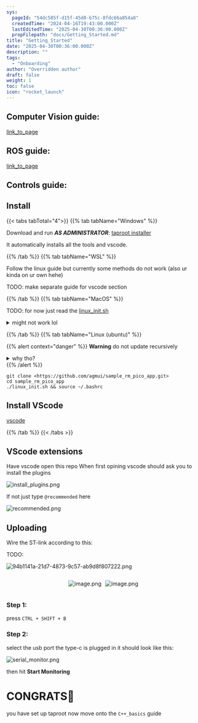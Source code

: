 ```yaml
---
sys:
  pageId: "54dc585f-d15f-45d0-b75c-8fdc66a854a8"
  createdTime: "2024-04-16T19:43:00.000Z"
  lastEditedTime: "2025-04-30T00:36:00.000Z"
  propFilepath: "docs/Getting_Started.md"
title: "Getting_Started"
date: "2025-04-30T00:36:00.000Z"
description: ""
tags:
  - "Onboarding"
author: "Overridden author"
draft: false
weight: 1
toc: false
icon: "rocket_launch"
---
```


## Computer Vision guide:

[link_to_page](86d45bc0-388b-4d26-8848-44f255f73d0e)

## ROS guide:

[link_to_page](3c76c1de-ec8f-46d6-8b0a-294005edc2d5)

## Controls guide:

## Install

{{< tabs tabTotal="4">}}
{{% tab tabName="Windows" %}}

Download and run _**AS ADMINISTRATOR**_: [taproot installer](https://github.com/Thornbots/TeachingFreshies/releases/tag/1.0)

It automatically installs all the tools and vscode.

{{% /tab %}}
{{% tab tabName="WSL" %}}

Follow the linux guide but currently some methods do not work (also ur kinda on ur own hehe)

TODO: make separate guide for vscode section

{{% /tab %}}
{{% tab tabName="MacOS" %}}

TODO: for now just read the [linux_init.sh](https://github.com/agmui/sample_rm_pico_app/blob/main/linux_init.sh)

<details>
<summary>might not work lol</summary>

`brew install libusb pkg-config`

Next install: [vscode](https://code.visualstudio.com/Download)

</details>

{{% /tab %}}
{{% tab tabName="Linux (ubuntu)" %}}

{{% alert context="danger" %}}
**Warning** do not update recursively
<details>
<summary>why tho?</summary>
There are some submodules that may go on for a while (like tinyusb) and I highly
recommend you don't need to get them.
If you want to see what submodules I update just look in `linux_init.sh`
</details>
{{% /alert %}}

```shell
git clone <https://github.com/agmui/sample_rm_pico_app.git>
cd sample_rm_pico_app
./linux_init.sh && source ~/.bashrc
```

## Install VScode

[vscode](https://code.visualstudio.com/Download)

{{% /tab %}}
{{< /tabs >}}

## VScode extensions

Have vscode open this repo
When first opining vscode should ask you to install the plugins

![install_plugins.png](https://prod-files-secure.s3.us-west-2.amazonaws.com/d518164a-d88e-44d1-a4ee-3adb3bd8bce0/89bd30f0-1825-4e77-867b-0a41ce370880/install_plugins.png?X-Amz-Algorithm=AWS4-HMAC-SHA256&X-Amz-Content-Sha256=UNSIGNED-PAYLOAD&X-Amz-Credential=ASIAZI2LB466RQUCMD7K%2F20250627%2Fus-west-2%2Fs3%2Faws4_request&X-Amz-Date=20250627T170737Z&X-Amz-Expires=3600&X-Amz-Security-Token=IQoJb3JpZ2luX2VjEID%2F%2F%2F%2F%2F%2F%2F%2F%2F%2FwEaCXVzLXdlc3QtMiJHMEUCIEe889SKzwOMSvWShXBkHmckQCu%2FOFzzPYrUIfthUs2WAiEArY%2BbBq1ceuL9iSDHRAgc1WBxVht1BqAkr%2FEMo5kZoIUq%2FwMIeRAAGgw2Mzc0MjMxODM4MDUiDKgmBpK3Kd5ZOhZkgCrcA%2B5S%2BbqKDHiQKb9Jz%2F0Ta99n2p5etqsaLcWLWThMwI6DhFRwsbx3roHaxEFgtvc%2F4b6he3lYdOz8NPnZQnYda5ulqF40FLE2VfyZrFBmLhdAmTeDcskcspnN1MQMVg%2B%2FJk%2F6gem5AfK3fIAWuEo9YCHDSVYv8ZEN%2BZv9vR8eFekYXGXWSkGMPD3RsV2%2F2D4cO4xq0MUO7QMOJCIRwDFQFm8YkYdA%2Bc8ZE8y5iVa69oDxUb5gmJysQvV99KwHmb7%2BhpymCsjMjGTZTf2Ll7Qj%2FvFvEpwS3FSTIwY9WOtRk8GnEvx3Q0HBB52zbWvwGzGic2s2guNaI0zFWG0ElNAiTvkuv3NyTSYhAtMc7hfs5umG2uEYIQ1spGSUI6IQOe23tuKxu2bA0po8CtEg%2BVO9yuI0CL3iehSpbVQK%2FLhECtQjR07EGzuWfr%2FjBFHHOejGCR73QNxpdu5sHEsP2tzecggg44hiEgLn1jbre5E5Df28gvCKB%2F%2BTt1B6xdAnjkaP2gX0go7VPz2FLHCICGtX0ibFmq1GNV%2FOqbJt0pFQ7aIAPzLWDThjIjftSYQvrK7214G%2BCmOoFse2eD1u%2FAYKU2va8HFZ8GZHdsilm1dH%2B4HaIQJ6iD0Aa6isg1jAMML3%2BsIGOqUBA8%2BZiLOsQRgeUbQirjPQjTLGmJ80zMjOQ5kk88QnyU%2FiaWP4UqkRelLz1z5OAjbW7J3Fk5JMcyzPNvfwlhNMZqiOPhKoq4qKm%2B8yfqDRdo8UafO2EIXbbhmvtY0x3O3v9sPqJU9WiMU6OdXOsoVU5pQpYsj1NwEf%2Bgs0UmWzSX1bMAk1xb%2BJgbjmPM3pyyizM80NbSObZsqj%2FbqRTOZXKj3EPoY5&X-Amz-Signature=02f592f103d20fda7503670c9691096ce01e7b4d5eeea65f2fc346d398c2bfa3&X-Amz-SignedHeaders=host&x-amz-checksum-mode=ENABLED&x-id=GetObject)

If not just type `@recommended` here  

![recommended.png](https://prod-files-secure.s3.us-west-2.amazonaws.com/d518164a-d88e-44d1-a4ee-3adb3bd8bce0/61e661e9-5d85-4dfc-be0d-8d2097a5e793/recommended.png?X-Amz-Algorithm=AWS4-HMAC-SHA256&X-Amz-Content-Sha256=UNSIGNED-PAYLOAD&X-Amz-Credential=ASIAZI2LB466RQUCMD7K%2F20250627%2Fus-west-2%2Fs3%2Faws4_request&X-Amz-Date=20250627T170737Z&X-Amz-Expires=3600&X-Amz-Security-Token=IQoJb3JpZ2luX2VjEID%2F%2F%2F%2F%2F%2F%2F%2F%2F%2FwEaCXVzLXdlc3QtMiJHMEUCIEe889SKzwOMSvWShXBkHmckQCu%2FOFzzPYrUIfthUs2WAiEArY%2BbBq1ceuL9iSDHRAgc1WBxVht1BqAkr%2FEMo5kZoIUq%2FwMIeRAAGgw2Mzc0MjMxODM4MDUiDKgmBpK3Kd5ZOhZkgCrcA%2B5S%2BbqKDHiQKb9Jz%2F0Ta99n2p5etqsaLcWLWThMwI6DhFRwsbx3roHaxEFgtvc%2F4b6he3lYdOz8NPnZQnYda5ulqF40FLE2VfyZrFBmLhdAmTeDcskcspnN1MQMVg%2B%2FJk%2F6gem5AfK3fIAWuEo9YCHDSVYv8ZEN%2BZv9vR8eFekYXGXWSkGMPD3RsV2%2F2D4cO4xq0MUO7QMOJCIRwDFQFm8YkYdA%2Bc8ZE8y5iVa69oDxUb5gmJysQvV99KwHmb7%2BhpymCsjMjGTZTf2Ll7Qj%2FvFvEpwS3FSTIwY9WOtRk8GnEvx3Q0HBB52zbWvwGzGic2s2guNaI0zFWG0ElNAiTvkuv3NyTSYhAtMc7hfs5umG2uEYIQ1spGSUI6IQOe23tuKxu2bA0po8CtEg%2BVO9yuI0CL3iehSpbVQK%2FLhECtQjR07EGzuWfr%2FjBFHHOejGCR73QNxpdu5sHEsP2tzecggg44hiEgLn1jbre5E5Df28gvCKB%2F%2BTt1B6xdAnjkaP2gX0go7VPz2FLHCICGtX0ibFmq1GNV%2FOqbJt0pFQ7aIAPzLWDThjIjftSYQvrK7214G%2BCmOoFse2eD1u%2FAYKU2va8HFZ8GZHdsilm1dH%2B4HaIQJ6iD0Aa6isg1jAMML3%2BsIGOqUBA8%2BZiLOsQRgeUbQirjPQjTLGmJ80zMjOQ5kk88QnyU%2FiaWP4UqkRelLz1z5OAjbW7J3Fk5JMcyzPNvfwlhNMZqiOPhKoq4qKm%2B8yfqDRdo8UafO2EIXbbhmvtY0x3O3v9sPqJU9WiMU6OdXOsoVU5pQpYsj1NwEf%2Bgs0UmWzSX1bMAk1xb%2BJgbjmPM3pyyizM80NbSObZsqj%2FbqRTOZXKj3EPoY5&X-Amz-Signature=666fba7e10b2404f01a85ec314db2eb974ced44131cb06c4e5ca495cb2aedf8b&X-Amz-SignedHeaders=host&x-amz-checksum-mode=ENABLED&x-id=GetObject)

## Uploading

Wire the ST-link according to this:

TODO:

![94b1141a-21d7-4873-9c57-ab9d8f807222.png](https://prod-files-secure.s3.us-west-2.amazonaws.com/d518164a-d88e-44d1-a4ee-3adb3bd8bce0/e5fad17d-ab82-4300-9f4c-505ab4b1202c/94b1141a-21d7-4873-9c57-ab9d8f807222.png?X-Amz-Algorithm=AWS4-HMAC-SHA256&X-Amz-Content-Sha256=UNSIGNED-PAYLOAD&X-Amz-Credential=ASIAZI2LB466RQUCMD7K%2F20250627%2Fus-west-2%2Fs3%2Faws4_request&X-Amz-Date=20250627T170737Z&X-Amz-Expires=3600&X-Amz-Security-Token=IQoJb3JpZ2luX2VjEID%2F%2F%2F%2F%2F%2F%2F%2F%2F%2FwEaCXVzLXdlc3QtMiJHMEUCIEe889SKzwOMSvWShXBkHmckQCu%2FOFzzPYrUIfthUs2WAiEArY%2BbBq1ceuL9iSDHRAgc1WBxVht1BqAkr%2FEMo5kZoIUq%2FwMIeRAAGgw2Mzc0MjMxODM4MDUiDKgmBpK3Kd5ZOhZkgCrcA%2B5S%2BbqKDHiQKb9Jz%2F0Ta99n2p5etqsaLcWLWThMwI6DhFRwsbx3roHaxEFgtvc%2F4b6he3lYdOz8NPnZQnYda5ulqF40FLE2VfyZrFBmLhdAmTeDcskcspnN1MQMVg%2B%2FJk%2F6gem5AfK3fIAWuEo9YCHDSVYv8ZEN%2BZv9vR8eFekYXGXWSkGMPD3RsV2%2F2D4cO4xq0MUO7QMOJCIRwDFQFm8YkYdA%2Bc8ZE8y5iVa69oDxUb5gmJysQvV99KwHmb7%2BhpymCsjMjGTZTf2Ll7Qj%2FvFvEpwS3FSTIwY9WOtRk8GnEvx3Q0HBB52zbWvwGzGic2s2guNaI0zFWG0ElNAiTvkuv3NyTSYhAtMc7hfs5umG2uEYIQ1spGSUI6IQOe23tuKxu2bA0po8CtEg%2BVO9yuI0CL3iehSpbVQK%2FLhECtQjR07EGzuWfr%2FjBFHHOejGCR73QNxpdu5sHEsP2tzecggg44hiEgLn1jbre5E5Df28gvCKB%2F%2BTt1B6xdAnjkaP2gX0go7VPz2FLHCICGtX0ibFmq1GNV%2FOqbJt0pFQ7aIAPzLWDThjIjftSYQvrK7214G%2BCmOoFse2eD1u%2FAYKU2va8HFZ8GZHdsilm1dH%2B4HaIQJ6iD0Aa6isg1jAMML3%2BsIGOqUBA8%2BZiLOsQRgeUbQirjPQjTLGmJ80zMjOQ5kk88QnyU%2FiaWP4UqkRelLz1z5OAjbW7J3Fk5JMcyzPNvfwlhNMZqiOPhKoq4qKm%2B8yfqDRdo8UafO2EIXbbhmvtY0x3O3v9sPqJU9WiMU6OdXOsoVU5pQpYsj1NwEf%2Bgs0UmWzSX1bMAk1xb%2BJgbjmPM3pyyizM80NbSObZsqj%2FbqRTOZXKj3EPoY5&X-Amz-Signature=843a317c81252feb7cd8d3b21cb6132b009dc9a967c39ef7ad627950756b196f&X-Amz-SignedHeaders=host&x-amz-checksum-mode=ENABLED&x-id=GetObject)

<div style="display: flex;flex-direction: row; column-gap:10px; max-width: 630px;justify-content: center;">
<div>

![image.png](https://prod-files-secure.s3.us-west-2.amazonaws.com/d518164a-d88e-44d1-a4ee-3adb3bd8bce0/210ecb78-1116-4d7b-b9b7-2292f66fa2c2/image.png?X-Amz-Algorithm=AWS4-HMAC-SHA256&X-Amz-Content-Sha256=UNSIGNED-PAYLOAD&X-Amz-Credential=ASIAZI2LB466TJALDI4D%2F20250627%2Fus-west-2%2Fs3%2Faws4_request&X-Amz-Date=20250627T170739Z&X-Amz-Expires=3600&X-Amz-Security-Token=IQoJb3JpZ2luX2VjEID%2F%2F%2F%2F%2F%2F%2F%2F%2F%2FwEaCXVzLXdlc3QtMiJIMEYCIQCqIkIw7BScD%2BlYYL7vg89IuquTwxlBl4J%2BlMTreWt0BQIhAKb%2FNzICvWe1crvZKr1uewSPN%2B8M8TwhwgV16hCCWj3wKv8DCHkQABoMNjM3NDIzMTgzODA1Igw1FHdzZMQuuSpsYFcq3AMQacZFZZ6gxvU2An8PtlHdjOmML8PQPgOebAypHD5YERg0V3dLCbCkO0OXl3TgTiIH1MXo0bHSYQclZGSNuN23PsFF02%2F%2BGq74m9ZFtoWtFkq5dWkEblSfVmk2WORzs0NoERjdU%2Bm7cU7EYfJ3z6JvEimG36R9D1thxMA8s9aBzuqrRkMfqJyhbe8rh88YhY3R8JRGnD33QmrpL0Dau6IahoDaOTD4fVL%2FUlOtfzvEYSZwlUtnIJRqVEpZ6ki68WMAFbv3g7yMEWyZQWNQZTEPL5Mp3s7044xsARRt0%2FtjWQsAH9%2F0xG36alxWvsHIGWGJOTch7fUv7anxAewKJ2UL7M3rmLpWxbAgDmdkGfaEdh8hV%2BHYzdMHS8dzQC9UGpzFZ0hHOgvK0nSlDDbIVvMbxku1fz9oFiwydYJIFk%2F2Lzu6tvREWUMxmal%2BuFlOnBE47z0jWEaLiDjC4ZZFIzyo3EoPI7Ym5tNHvEeDpLqqX764OfPI7jnT8psk4EG0fCT9nd2dR0uW30E1yNG%2Bh7oiVf9w6SQ7KIg4TTZPU7Sjx5iuW5AL5j65WrMIAiSL0ZGYYUSG4d3kOmwi41sYt6aW3XzIkCNShK8NtB8yd3kgulPdiN1OEhw%2Fj5riyjCM9%2FrCBjqkAU6vabu2t3Hba%2FJJbTlWu3w6%2BtD7%2B0jJZhNVosPYtxf3EKVnI81N61%2FWqUxVg9dN8InZY9kslvYLefWk5Ff%2Fs46mIZntQ%2BBgqWJbperykwGOMIRa%2FfKOfHQafSqnSeTjNAUH8bDhKN9MyJwyN7Zfr966pnAQx6wpwCfIg%2BunX%2FICz0eJWadie6%2BaOtZLuhRRv54NaeLVtlgBmOPfCI4ibn%2BSEKF6&X-Amz-Signature=2d81d1ae91e30712fdb99986fbf85c40752995e55fa04a2997f2a94bdf1033cc&X-Amz-SignedHeaders=host&x-amz-checksum-mode=ENABLED&x-id=GetObject)

</div>
<div>

![image.png](https://prod-files-secure.s3.us-west-2.amazonaws.com/d518164a-d88e-44d1-a4ee-3adb3bd8bce0/33a0fd0f-8ca6-4a86-8e09-26e95ded1fff/image.png?X-Amz-Algorithm=AWS4-HMAC-SHA256&X-Amz-Content-Sha256=UNSIGNED-PAYLOAD&X-Amz-Credential=ASIAZI2LB4662IBKVF44%2F20250627%2Fus-west-2%2Fs3%2Faws4_request&X-Amz-Date=20250627T170739Z&X-Amz-Expires=3600&X-Amz-Security-Token=IQoJb3JpZ2luX2VjEID%2F%2F%2F%2F%2F%2F%2F%2F%2F%2FwEaCXVzLXdlc3QtMiJHMEUCIBpEHCjurQvOSeSFqS3CGZWNH8DUGZ6zr%2BfGtcwNSMzjAiEA%2B%2F7PjrbtQOW6k3NU6HW5lnzTn9zJzSsW%2FHW660Ray9Qq%2FwMIeRAAGgw2Mzc0MjMxODM4MDUiDHlzHLULytmhRE7xASrcA72oB4mxt%2BqS0THJ7jyoznfpIX334ym%2B%2FvQ7xp9GcGnT%2FGsvtqoNObwsnMehOZrls%2For%2BEEDifFR2PYefEWm0mXWepRywRaWnH0eA3w3KJsu4yecAG%2F8cIaCBasyMkvKkhuvFi7AVDyYYvN%2BGLml8gIb0KTqMy6PZFq81QiUQOAyXrf%2FZimcBcQK3xZFQtubppmaNBaIOSND9mIMBnOW5rFcHzd6s7nqD0j6mHggNVhVdcjU11P8q3SLXAaKfKZbNlNBibbfml%2FxaSNopi4FYczhYNvqBY6sYO2VzV4NDy1C6PTna1aDj5RYYA5feRFEBu3i%2BNpS%2Bne8FnCAeDC5stHFQFit7QXLlOFx39XoUcyHslHfX1WX%2FHOVaeeUndR22C%2B1%2FX1FxGbnCUpW5qik8DgeowSPdowKlkQkdgIyzXIghvYSjiOtbITT3yITpU2aAhBp5DVhZOcgLDT7CNj%2FsVrC3ya69ZJxIXyP9H4ju6wuh919moP5VwSlmHvtMgrUuchgh2FAk5CXILfp39fGF4wskqhPmlrfJgaF1D3uApeAugfd8OoMewJ1TaXoqMymlqajkE7WlRDdphgd8ZpHbY910P9Qs%2B9I9PIwynrwNQVN4psGyaKi3I3tLN38MNz3%2BsIGOqUB7s4oyE%2BddpPYV0LRfKMUUXK0GjzdxX%2BDR2AvaRK9qZBTVAOhASCWiSbp8vMKYj0E3He4Biu%2F2bt9UH3yXNAyBtiRwHsPf5m4ddHK8YCv0xfUfjgALIM7oWBznG%2FsqWNlIa4QwTfMi61snIHjvx6%2FaXAzBKaEqAq%2BzagqMzocQfcZ%2Bu%2BrlRwfQwknhgrNsdMfr1EoPXVehC4Vp8zaKaO4UBe3wOre&X-Amz-Signature=f555a185ae86da69a99ca9fa055f82b7117beea85ab6b9a8e122844cb7430199&X-Amz-SignedHeaders=host&x-amz-checksum-mode=ENABLED&x-id=GetObject)

</div>
</div>

### Step 1:

press `CTRL + SHIFT + B`

### Step 2:

select the usb port the type-c is plugged in it should look like this:

![serial_monitor.png](https://prod-files-secure.s3.us-west-2.amazonaws.com/d518164a-d88e-44d1-a4ee-3adb3bd8bce0/f03f4774-05d4-4393-b6a0-d5efb6d315ab/serial_monitor.png?X-Amz-Algorithm=AWS4-HMAC-SHA256&X-Amz-Content-Sha256=UNSIGNED-PAYLOAD&X-Amz-Credential=ASIAZI2LB466RQUCMD7K%2F20250627%2Fus-west-2%2Fs3%2Faws4_request&X-Amz-Date=20250627T170737Z&X-Amz-Expires=3600&X-Amz-Security-Token=IQoJb3JpZ2luX2VjEID%2F%2F%2F%2F%2F%2F%2F%2F%2F%2FwEaCXVzLXdlc3QtMiJHMEUCIEe889SKzwOMSvWShXBkHmckQCu%2FOFzzPYrUIfthUs2WAiEArY%2BbBq1ceuL9iSDHRAgc1WBxVht1BqAkr%2FEMo5kZoIUq%2FwMIeRAAGgw2Mzc0MjMxODM4MDUiDKgmBpK3Kd5ZOhZkgCrcA%2B5S%2BbqKDHiQKb9Jz%2F0Ta99n2p5etqsaLcWLWThMwI6DhFRwsbx3roHaxEFgtvc%2F4b6he3lYdOz8NPnZQnYda5ulqF40FLE2VfyZrFBmLhdAmTeDcskcspnN1MQMVg%2B%2FJk%2F6gem5AfK3fIAWuEo9YCHDSVYv8ZEN%2BZv9vR8eFekYXGXWSkGMPD3RsV2%2F2D4cO4xq0MUO7QMOJCIRwDFQFm8YkYdA%2Bc8ZE8y5iVa69oDxUb5gmJysQvV99KwHmb7%2BhpymCsjMjGTZTf2Ll7Qj%2FvFvEpwS3FSTIwY9WOtRk8GnEvx3Q0HBB52zbWvwGzGic2s2guNaI0zFWG0ElNAiTvkuv3NyTSYhAtMc7hfs5umG2uEYIQ1spGSUI6IQOe23tuKxu2bA0po8CtEg%2BVO9yuI0CL3iehSpbVQK%2FLhECtQjR07EGzuWfr%2FjBFHHOejGCR73QNxpdu5sHEsP2tzecggg44hiEgLn1jbre5E5Df28gvCKB%2F%2BTt1B6xdAnjkaP2gX0go7VPz2FLHCICGtX0ibFmq1GNV%2FOqbJt0pFQ7aIAPzLWDThjIjftSYQvrK7214G%2BCmOoFse2eD1u%2FAYKU2va8HFZ8GZHdsilm1dH%2B4HaIQJ6iD0Aa6isg1jAMML3%2BsIGOqUBA8%2BZiLOsQRgeUbQirjPQjTLGmJ80zMjOQ5kk88QnyU%2FiaWP4UqkRelLz1z5OAjbW7J3Fk5JMcyzPNvfwlhNMZqiOPhKoq4qKm%2B8yfqDRdo8UafO2EIXbbhmvtY0x3O3v9sPqJU9WiMU6OdXOsoVU5pQpYsj1NwEf%2Bgs0UmWzSX1bMAk1xb%2BJgbjmPM3pyyizM80NbSObZsqj%2FbqRTOZXKj3EPoY5&X-Amz-Signature=8fd9ea6b6c45f51e84b7a2188d1ac5eb45c7d74d3a7fdd720907b3c58f51fb1e&X-Amz-SignedHeaders=host&x-amz-checksum-mode=ENABLED&x-id=GetObject)

then hit **Start Monitoring**

# CONGRATS🎉

you have set up taproot now move onto the `C++_basics` guide
